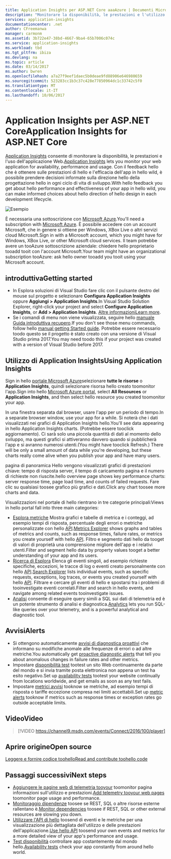 ```yaml
---
title: Application Insights per ASP.NET Core aaaAzure | Documenti Microsoft
description: "Monitorare la disponibilità, le prestazioni e l'utilizzo delle applicazioni Web."
services: application-insights
documentationcenter: .net
author: CFreemanwa
manager: carmonm
ms.assetid: 3b722e47-38bd-4667-9ba4-65b7006c074c
ms.service: application-insights
ms.workload: tbd
ms.tgt_pltfrm: ibiza
ms.devlang: na
ms.topic: article
ms.date: 03/14/2017
ms.author: bwren
ms.openlocfilehash: a7a27f9eef1daec5b0deae9fd88906e646980659
ms.sourcegitcommit: 523283cc1b3c37c428e77850964dc1c33742c5f0
ms.translationtype: MT
ms.contentlocale: it-IT
ms.lasthandoff: 10/06/2017
---
```

# <a name="application-insights-for-aspnet-core"></a><span data-ttu-id="926d8-103">Application Insights per ASP.NET Core</span><span class="sxs-lookup"><span data-stu-id="926d8-103">Application Insights for ASP.NET Core</span></span>
<span data-ttu-id="926d8-104">[Application Insights](app-insights-overview.md) consente di monitorare la disponibilità, le prestazioni e l'uso dell'applicazione Web.</span><span class="sxs-lookup"><span data-stu-id="926d8-104">[Application Insights](app-insights-overview.md) lets you monitor your web application for availability, performance and usage.</span></span> <span data-ttu-id="926d8-105">Con il feedback hello che è ottenere sulle prestazioni di hello e l'efficacia dell'app in hello wild, è possibile prendere decisioni informate sulla direzione hello della progettazione hello in ogni ciclo di vita di sviluppo.</span><span class="sxs-lookup"><span data-stu-id="926d8-105">With hello feedback you get about hello performance and effectiveness of your app in hello wild, you can make informed choices about hello direction of hello design in each development lifecycle.</span></span>

![Esempio](./media/app-insights-asp-net-core/sample.png)

<span data-ttu-id="926d8-107">È necessaria una sottoscrizione con [Microsoft Azure](http://azure.com).</span><span class="sxs-lookup"><span data-stu-id="926d8-107">You'll need a subscription with [Microsoft Azure](http://azure.com).</span></span> <span data-ttu-id="926d8-108">È possibile accedere con un account Microsoft, che in genere si ottiene per Windows, XBox Live o altri servizi cloud Microsoft.</span><span class="sxs-lookup"><span data-stu-id="926d8-108">Sign in with a Microsoft account, which you might have for Windows, XBox Live, or other Microsoft cloud services.</span></span> <span data-ttu-id="926d8-109">Il team potrebbe avere un tooAzure sottoscrizione aziendale: chiedere hello proprietario tooadd tooit con l'account Microsoft.</span><span class="sxs-lookup"><span data-stu-id="926d8-109">Your team might have an organizational subscription tooAzure: ask hello owner tooadd you tooit using your Microsoft account.</span></span>

## <a name="getting-started"></a><span data-ttu-id="926d8-110">introduttiva</span><span class="sxs-lookup"><span data-stu-id="926d8-110">Getting started</span></span>

* <span data-ttu-id="926d8-111">In Esplora soluzioni di Visual Studio fare clic con il pulsante destro del mouse sul progetto e selezionare **Configura Application Insights** oppure **Aggiungi > Application Insights**.</span><span class="sxs-lookup"><span data-stu-id="926d8-111">In Visual Studio Solution Explorer, right-click your project and select **Configure Application Insights**, or **Add > Application Insights**.</span></span> <span data-ttu-id="926d8-112">[Altre informazioni](app-insights-asp-net.md)</span><span class="sxs-lookup"><span data-stu-id="926d8-112">[Learn more](app-insights-asp-net.md).</span></span>
* <span data-ttu-id="926d8-113">Se i comandi di menu non viene visualizzata, seguire hello [manuale Guida introduttiva recupero](https://github.com/Microsoft/ApplicationInsights-aspnetcore/wiki/Getting-Started).</span><span class="sxs-lookup"><span data-stu-id="926d8-113">If you don't see those menu commands, follow hello [manual getting Started guide](https://github.com/Microsoft/ApplicationInsights-aspnetcore/wiki/Getting-Started).</span></span> <span data-ttu-id="926d8-114">Potrebbe essere necessario toodo questo se il progetto è stato creato con una versione di Visual Studio prima 2017.</span><span class="sxs-lookup"><span data-stu-id="926d8-114">You may need toodo this if your project was created with a version of Visual Studio before 2017.</span></span>

## <a name="using-application-insights"></a><span data-ttu-id="926d8-115">Utilizzo di Application Insights</span><span class="sxs-lookup"><span data-stu-id="926d8-115">Using Application Insights</span></span>
<span data-ttu-id="926d8-116">Sign in hello [portale Microsoft Azure](https://portal.azure.com)selezionare **tutte le risorse** o **Application Insights**, quindi selezionare risorsa hello creato toomonitor l'app.</span><span class="sxs-lookup"><span data-stu-id="926d8-116">Sign into hello [Microsoft Azure portal](https://portal.azure.com), select **All Resources** or **Application Insights**, and then select hello resource you created toomonitor your app.</span></span>

<span data-ttu-id="926d8-117">In una finestra separata dal browser, usare l'app per un periodo di tempo.</span><span class="sxs-lookup"><span data-stu-id="926d8-117">In a separate browser window, use your app for a while.</span></span> <span data-ttu-id="926d8-118">Si noterà che i dati visualizzati nei grafici di Application Insights hello.</span><span class="sxs-lookup"><span data-stu-id="926d8-118">You'll see data appearing in hello Application Insights charts.</span></span> <span data-ttu-id="926d8-119">(Potrebbe essere tooclick aggiornamento). Ci sarà solo una piccola quantità di dati al momento dello sviluppo, ma questi grafici si attiveranno davvero quando si pubblicherà l'app e si avranno numerosi utenti.</span><span class="sxs-lookup"><span data-stu-id="926d8-119">(You might have tooclick Refresh.) There will be only a small amount of data while you're developing, but these charts really come alive when you publish your app and have many users.</span></span> 

<span data-ttu-id="926d8-120">pagina di panoramica Hello vengono visualizzati grafici di prestazioni chiave: tempo di risposta server, il tempo di caricamento pagina e il numero di richieste non riuscite.</span><span class="sxs-lookup"><span data-stu-id="926d8-120">hello overview page shows key performance charts: server response time,  page load time, and counts of failed requests.</span></span> <span data-ttu-id="926d8-121">Fare clic su qualsiasi toosee grafico più grafici e dati.</span><span class="sxs-lookup"><span data-stu-id="926d8-121">Click any chart toosee more charts and data.</span></span>

<span data-ttu-id="926d8-122">Visualizzazioni nel portale di hello rientrano in tre categorie principali:</span><span class="sxs-lookup"><span data-stu-id="926d8-122">Views in hello portal fall into three main categories:</span></span>

* <span data-ttu-id="926d8-123">[Esplora metriche](app-insights-metrics-explorer.md) Mostra grafici e tabelle di metrica e i conteggi, ad esempio tempi di risposta, percentuale degli errori o metriche personalizzate con hello [API](app-insights-api-custom-events-metrics.md).</span><span class="sxs-lookup"><span data-stu-id="926d8-123">[Metrics Explorer](app-insights-metrics-explorer.md) shows graphs and tables of metrics and counts, such as response times, failure rates, or metrics you create yourself with hello [API](app-insights-api-custom-events-metrics.md).</span></span> <span data-ttu-id="926d8-124">Filtro e segmento dati hello da tooget di valori di proprietà una comprensione migliore dell'app e i relativi utenti.</span><span class="sxs-lookup"><span data-stu-id="926d8-124">Filter and segment hello data by property values tooget a better understanding of your app and its users.</span></span>
* <span data-ttu-id="926d8-125">[Ricerca di Esplora](app-insights-diagnostic-search.md) Elenca gli eventi singoli, ad esempio richieste specifiche, eccezioni, le tracce di log o eventi creato personalmente con hello [API](app-insights-api-custom-events-metrics.md).</span><span class="sxs-lookup"><span data-stu-id="926d8-125">[Search Explorer](app-insights-diagnostic-search.md) lists individual events, such as specific requests, exceptions, log traces, or events you created yourself with hello [API](app-insights-api-custom-events-metrics.md).</span></span> <span data-ttu-id="926d8-126">Filtrare e cercare gli eventi di hello e spostarsi tra i problemi di tooinvestigate eventi correlati.</span><span class="sxs-lookup"><span data-stu-id="926d8-126">Filter and search in hello events, and navigate among related events tooinvestigate issues.</span></span>
* <span data-ttu-id="926d8-127">[Analisi](app-insights-analytics.md) consente di eseguire query simili a SQL sui dati di telemetria ed è un potente strumento di analisi e diagnostica.</span><span class="sxs-lookup"><span data-stu-id="926d8-127">[Analytics](app-insights-analytics.md) lets you run SQL-like queries over your telemetry, and is a powerful analytical and diagnostic tool.</span></span>

## <a name="alerts"></a><span data-ttu-id="926d8-128">Avvisi</span><span class="sxs-lookup"><span data-stu-id="926d8-128">Alerts</span></span>
* <span data-ttu-id="926d8-129">Si ottengono automaticamente [avvisi di diagnostica proattivi](app-insights-proactive-diagnostics.md) che informano su modifiche anomale alle frequenze di errori o ad altre metriche.</span><span class="sxs-lookup"><span data-stu-id="926d8-129">You automatically get [proactive diagnostic alerts](app-insights-proactive-diagnostics.md) that tell you about anomalous changes in failure rates and other metrics.</span></span>
* <span data-ttu-id="926d8-130">Impostare [disponibilità test](app-insights-monitor-web-app-availability.md) tootest un sito Web continuamente da parte del mondo e si invia tramite posta elettronica non appena un test ha esito negativo.</span><span class="sxs-lookup"><span data-stu-id="926d8-130">Set up [availability tests](app-insights-monitor-web-app-availability.md) tootest your website continually from locations worldwide, and get emails as soon as any test fails.</span></span>
* <span data-ttu-id="926d8-131">Impostare [metrici avvisi](app-insights-monitor-web-app-availability.md) tooknow se metriche, ad esempio tempi di risposta o tariffe eccezione compresa nei limiti accettabili.</span><span class="sxs-lookup"><span data-stu-id="926d8-131">Set up [metric alerts](app-insights-monitor-web-app-availability.md) tooknow if metrics such as response times or exception rates go outside acceptable limits.</span></span>

## <a name="video"></a><span data-ttu-id="926d8-132">Video</span><span class="sxs-lookup"><span data-stu-id="926d8-132">Video</span></span>

> [!VIDEO https://channel9.msdn.com/events/Connect/2016/100/player] 

## <a name="open-source"></a><span data-ttu-id="926d8-133">Aprire origine</span><span class="sxs-lookup"><span data-stu-id="926d8-133">Open source</span></span>
[<span data-ttu-id="926d8-134">Leggere e fornire codice toohello</span><span class="sxs-lookup"><span data-stu-id="926d8-134">Read and contribute toohello code</span></span>](https://github.com/Microsoft/ApplicationInsights-aspnetcore#recent-updates)


## <a name="next-steps"></a><span data-ttu-id="926d8-135">Passaggi successivi</span><span class="sxs-lookup"><span data-stu-id="926d8-135">Next steps</span></span>
* <span data-ttu-id="926d8-136">[Aggiungere le pagine web di telemetria tooyour](app-insights-javascript.md) toomonitor pagina informazioni sull'utilizzo e prestazioni.</span><span class="sxs-lookup"><span data-stu-id="926d8-136">[Add telemetry tooyour web pages](app-insights-javascript.md) toomonitor page usage and performance.</span></span>
* <span data-ttu-id="926d8-137">[Monitoraggio dipendenze](app-insights-asp-net-dependencies.md) toosee se REST, SQL o altre risorse esterne rallentano è.</span><span class="sxs-lookup"><span data-stu-id="926d8-137">[Monitor dependencies](app-insights-asp-net-dependencies.md) toosee if REST, SQL or other external resources are slowing you down.</span></span>
* <span data-ttu-id="926d8-138">[Utilizzare l'API di hello](app-insights-api-custom-events-metrics.md) toosend di eventi e le metriche per una visualizzazione più dettagliata dell'utilizzo e delle prestazioni dell'applicazione.</span><span class="sxs-lookup"><span data-stu-id="926d8-138">[Use hello API](app-insights-api-custom-events-metrics.md) toosend your own events and metrics for a more detailed view of your app's performance and usage.</span></span>
* <span data-ttu-id="926d8-139">[Test disponibilità](app-insights-monitor-web-app-availability.md) controllare app costantemente dal mondo hello.</span><span class="sxs-lookup"><span data-stu-id="926d8-139">[Availability tests](app-insights-monitor-web-app-availability.md) check your app constantly from around hello world.</span></span> 

